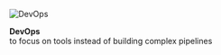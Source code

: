 ![DevOps](/images/home/icon-loop.svg)

**DevOps** \
to focus on tools instead of building complex pipelines
